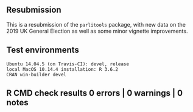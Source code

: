 

## Resubmission

This is a resubmission of the `parlitools` package, with new data on the 2019
UK General Election as well as some minor vignette improvements.

## Test environments

    Ubuntu 14.04.5 (on Travis-CI): devel, release
    local MacOS 10.14.4 installation: R 3.6.2
    CRAN win-builder devel

## R CMD check results 0 errors | 0 warnings | 0 notes